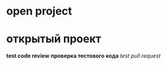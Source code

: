 # open project  
# открытый проект  
**test code review**
**проверка тестового кода**
*test pull request*
